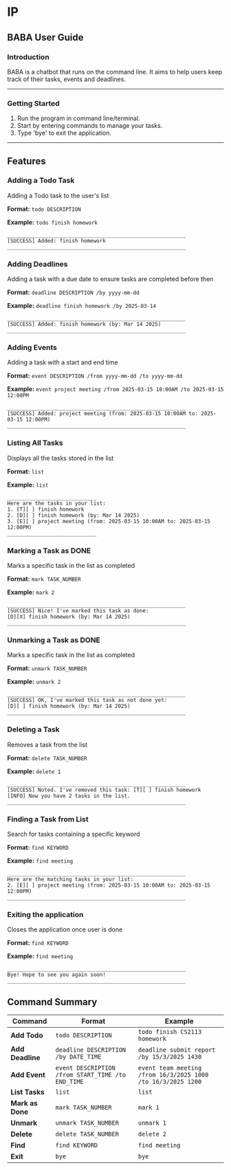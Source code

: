 # IP

## BABA User Guide

### Introduction
BABA is a chatbot that runs on the command line. It aims to help users keep track of their tasks, events and deadlines.

---

### **Getting Started**
1. Run the program in command line/terminal.
2. Start by entering commands to manage your tasks.
3. Type 'bye' to exit the application.

---

## Features

### Adding a Todo Task

Adding a Todo task to the user's list

**Format:** `todo DESCRIPTION`

**Example:** `todo finish homework`

```
__________________________________________________________
[SUCCESS] Added: finish homework
__________________________________________________________

```

### Adding Deadlines

Adding a task with a due date to ensure tasks are completed before then

**Format:** `deadline DESCRIPTION /by yyyy-mm-dd`

**Example:** `deadline finish homework /by 2025-03-14`

```
__________________________________________________________
[SUCCESS] Added: finish homework (by: Mar 14 2025)
__________________________________________________________

```

### Adding Events

Adding a task with a start and end time

**Format:** `event DESCRIPTION /from yyyy-mm-dd /to yyyy-mm-dd`

**Example:** `event project meeting /from 2025-03-15 10:00AM /to 2025-03-15 12:00PM`

```
__________________________________________________________
[SUCCESS] Added: project meeting (from: 2025-03-15 10:00AM to: 2025-03-15 12:00PM)
__________________________________________________________
```

### Listing All Tasks

Displays all the tasks stored in the list

**Format:** `list`

**Example:** `list`

```
_____________________________
Here are the tasks in your list:
1. [T][ ] finish homework
2. [D][ ] finish homework (by: Mar 14 2025)
3. [E][ ] project meeting (from: 2025-03-15 10:00AM to: 2025-03-15 12:00PM)
_____________________________
```
### Marking a Task as DONE

Marks a specific task in the list as completed

**Format:** `mark TASK_NUMBER`

**Example:** `mark 2`

```
__________________________________________________________
[SUCCESS] Nice! I've marked this task as done:
[D][X] finish homework (by: Mar 14 2025)
__________________________________________________________
```

### Unmarking a Task as DONE

Marks a specific task in the list as completed

**Format:** `unmark TASK_NUMBER`

**Example:** `unmark 2`

```
__________________________________________________________
[SUCCESS] OK, I've marked this task as not done yet:
[D][ ] finish homework (by: Mar 14 2025)
__________________________________________________________
```

### Deleting a Task

Removes a task from the list

**Format:** `delete TASK_NUMBER`

**Example:** `delete 1`

```
__________________________________________________________
[SUCCESS] Noted. I've removed this task: [T][ ] finish homework
[INFO] Now you have 2 tasks in the list.
__________________________________________________________
```

### Finding a Task from List

Search for tasks containing a specific keyword

**Format:** `find KEYWORD`

**Example:** `find meeting`

```
__________________________________________________________
Here are the matching tasks in your list:
2. [E][ ] project meeting (from: 2025-03-15 10:00AM to: 2025-03-15 12:00PM)
__________________________________________________________
```

### Exiting the application

Closes the application once user is done

**Format:** `find KEYWORD`

**Example:** `find meeting`

```
__________________________________________________________
Bye! Hope to see you again soon!
__________________________________________________________
```

## Command Summary

| Command | Format | Example |
|---------|--------|---------|
| **Add Todo** | `todo DESCRIPTION` | `todo finish CS2113 homework` |
| **Add Deadline** | `deadline DESCRIPTION /by DATE_TIME` | `deadline submit report /by 15/3/2025 1430` |
| **Add Event** | `event DESCRIPTION /from START_TIME /to END_TIME` | `event team meeting /from 16/3/2025 1000 /to 16/3/2025 1200` |
| **List Tasks** | `list` | `list` |
| **Mark as Done** | `mark TASK_NUMBER` | `mark 1` |
| **Unmark** | `unmark TASK_NUMBER` | `unmark 1` |
| **Delete** | `delete TASK_NUMBER` | `delete 2` |
| **Find** | `find KEYWORD` | `find meeting` |
| **Exit** | `bye` | `bye` 

